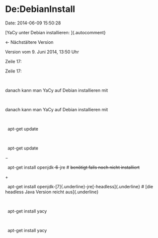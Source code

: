 De:DebianInstall
================

Date: 2014-06-09 15:50:28

[YaCy unter Debian installieren: ]{.autocomment}

← Nächstältere Version

Version vom 9. Juni 2014, 13:50 Uhr

Zeile 17:

Zeile 17:

 

<div>

danach kann man YaCy auf Debian installieren mit

</div>

 

<div>

danach kann man YaCy auf Debian installieren mit

</div>

 

<div>

  apt-get update

</div>

 

<div>

  apt-get update

</div>

−

<div>

  apt-get install openjdk-~~6~~-jre \# ~~benötigt falls noch nicht
installiert~~

</div>

\+

<div>

  apt-get install openjdk-[7]{.underline}-jre[-headless]{.underline} \#
[die headless Java Version reicht aus]{.underline}

</div>

 

<div>

  apt-get install yacy

</div>

 

<div>

  apt-get install yacy

</div>

 

 
